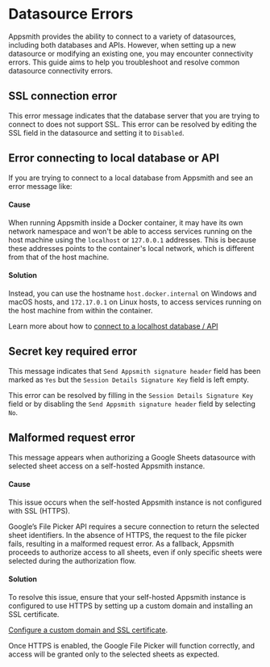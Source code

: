# Datasource Errors

Appsmith provides the ability to connect to a variety of datasources, including both databases and APIs. However, when setting up a new datasource or modifying an existing one, you may encounter connectivity errors. This guide aims to help you troubleshoot and resolve common datasource connectivity errors.

## SSL connection error

<Message
messageContainerClassName="error" 
messageContent="dev.miku.r2dbc.mysql.client.MySqlConnectionClosedException: Connection unexpectedly closed. Error was received while reading the incoming data. The connection will be closed."/>

This error message indicates that the database server that you are trying to connect to does not support SSL. This error can be resolved by editing the SSL field in the datasource and setting it to `Disabled`.

## Error connecting to local database or API

If you are trying to connect to a local database from Appsmith and see an error message like:

<Message
messageContainerClassName="error" 
messageContent="Connection refused. Server logs - 'io.netty.channel.AbstractChannel$AnnotatedConnectException: finishConnect(..) failed: Connection refused: /172.17.0.1:3306'"/>

#### Cause

When running Appsmith inside a Docker container, it may have its own network namespace and won't be able to access services running on the host machine using the `localhost` or `127.0.0.1` addresses. This is because these addresses points to the container's local network, which is different from that of the host machine.

#### Solution

Instead, you can use the hostname `host.docker.internal` on Windows and macOS hosts, and `172.17.0.1` on Linux hosts, to access services running on the host machine from within the container.

Learn more about how to [connect to a localhost database / API](/connect-data/how-to-guides/how-to-work-with-local-apis-on-appsmith)

## Secret key required error

<Message
messageContainerClassName="error" 
messageContent="Secret key is required when sending session details is switched on, and should be at least 32 characters in length."/>

This message indicates that `Send Appsmith signature header` field has been marked as `Yes` but the `Session Details Signature Key` field is left empty.

This error can be resolved by filling in the `Session Details Signature Key` field or by disabling the `Send Appsmith signature header` field by selecting `No`.

## Malformed request error

<Message  
  messageContainerClassName="error"  
  messageContent="malformed request"  
/>

This message appears when authorizing a Google Sheets datasource with selected sheet access on a self-hosted Appsmith instance.

#### Cause

This issue occurs when the self-hosted Appsmith instance is not configured with SSL (HTTPS).

Google’s File Picker API requires a secure connection to return the selected sheet identifiers. In the absence of HTTPS, the request to the file picker fails, resulting in a malformed request error. As a fallback, Appsmith proceeds to authorize access to all sheets, even if only specific sheets were selected during the authorization flow.


#### Solution

To resolve this issue, ensure that your self-hosted Appsmith instance is configured to use HTTPS by setting up a custom domain and installing an SSL certificate.

[Configure a custom domain and SSL certificate](/getting-started/setup/instance-configuration/custom-domain).

Once HTTPS is enabled, the Google File Picker will function correctly, and access will be granted only to the selected sheets as expected.







